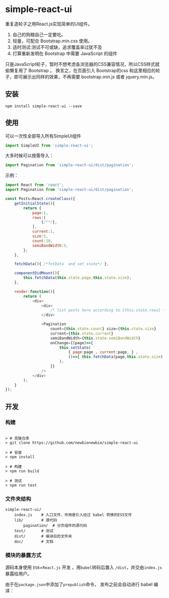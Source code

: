 # simple-react-ui

重复造轮子之用React.js实现简单的UI组件。

1. 自己的狗粮自己一定要吃。
2. 轻量，可配合 Bootstrap.min.css 使用。
2. 适时测试:测试不可或缺，追求覆盖率过犹不及
3. 打算重新发明在 Bootstrap 中需要 JavaScript 的组件

只是JavaScript轮子，暂时不想考虑各浏览器的CSS兼容情况，所以CSS样式就偷懒复用了 Bootstrap 。
换言之，在页面引入 Bootstrap的css 和这里相应的轮子，即可展示出同样的效果，不再需要 bootstrap.min.js 或者 jquery.min.js。

## 安装

```
npm install simple-react-ui --save
```

## 使用

可以一次性全部导入所有SimpleUI组件

```JavaScript
import SimpleUI from 'simple-react-ui';
```

大多时候可以按需导入：
```JavaScript
import Pagination from 'simple-react-ui/dist/pagination';
```



示例：

```JavaScript
import React from 'react';
import Pagination from 'simple-react-ui/dist/pagination';

const Posts=React.createClass({
    getInitialState(){
        return {
            page:1,
            rows:[
                {/**/},
            ],
            current:1,
            size:5,
            count:10,
            semiBandWidth:5,
        };
    },

    fetchData(){ /*fetData  and set state*/ },

    componentDidMount(){
        this.fetchData(this.state.page,this.state.size);
    },

    render:function(){
        return (
            <div>
                <div>
                    /* list posts here according to {this.state.rows} */
                </div>

                <Pagination 
                    count={this.state.count} size={this.state.size} 
                    current={this.state.current} 
                    semiBandWidth={this.state.semiBandWidth} 
                    onChange={(page)=>{ 
                        this.setState(
                            { page:page , current:page, } ,
                            ()=>{ this.fetchData(page,this.state.size) }
                        );
                    }}
                />                
            </div>
        );
    }
});
```

## 开发

### 构建

```

> # 克隆仓库
> git clone https://github.com/newbienewbie/simple-react-ui

> # 安装
> npm install 

> # 构建
> npm run build

> # 测试
> npm run test
```

### 文件夹结构

```
simple-react-ui/
    index.js    # 入口文件，作用是引入经过 babel 转换的ES5文件
    lib/        # 源代码
        pagination/  # 分页组件的源代码
    test/       # 测试 
    dist/       # 编译后的文件夹
    doc/        # 文档
```

### 模块的暴露方式

源码本身使用 `ES6`+`React.js` 开发 ，用`babel`转码后置入 `/dist`，并交由`index.js`暴露给用户。

由于在`package.json`中添加了`prepublish`命令， 发布之前会自动进行 babel 编译：

